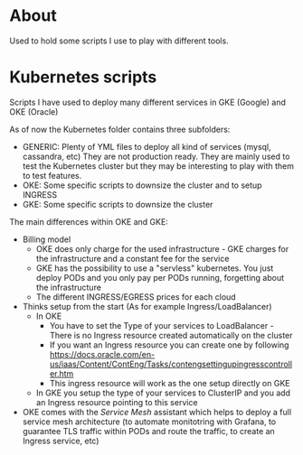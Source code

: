 # About

Used to hold some scripts I use to play with different tools.

# Kubernetes scripts

Scripts I have used to deploy many different services in GKE (Google) and OKE (Oracle)

As of now the Kubernetes folder contains three subfolders:
* GENERIC: Plenty of YML files to deploy all kind of services (mysql, cassandra, etc) They are not production ready. They are mainly used to test the Kubernetes cluster but they may be interesting to play with them to test features.
* OKE: Some specific scripts to downsize the cluster and to setup INGRESS
* GKE: Some specific scripts to downsize the cluster

The main differences within OKE and GKE:
* Billing model
  * OKE does only charge for the used infrastructure - GKE charges for the infrastructure and a constant fee for the service
  * GKE has the possibility to use a "servless" kubernetes. You just deploy PODs and you only pay per PODs running, forgetting about the infrastructure
  * The different INGRESS/EGRESS prices for each cloud
* Thinks setup from the start (As for example Ingress/LoadBalancer)
  * In OKE 
    * You have to set the Type of your services to LoadBalancer - There is no Ingress resource created automatically on the cluster
    * If you want an Ingress resource you can create one by following https://docs.oracle.com/en-us/iaas/Content/ContEng/Tasks/contengsettingupingresscontroller.htm
    * This ingress resource will work as the one setup directly on GKE
  * In GKE you setup the type of your services to ClusterIP and you add an Ingress resource pointing to this service
* OKE comes with the _Service Mesh_ assistant which helps to deploy a full service mesh architecture (to automate monitotring with Grafana, to guarantee TLS traffic within PODs and route the traffic, to create an Ingress service, etc)
